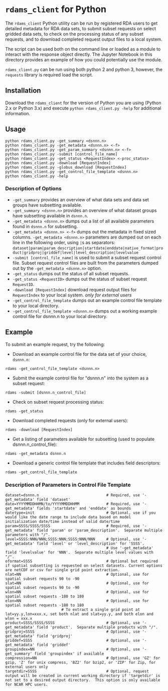 # `rdams_client` for Python

The `rdams_client` Python utility can be run by registered RDA users to get detailed metadata for RDA data sets, to submit subset requests on select gridded data sets, to check on the processing status of any subset requests, and to download completed request output files to a local system.

The script can be used both on the command line or loaded as a module to interact with the response object directly. The Jupyter Notebook in this directory provides an example of how you could potentially use the module.

`rdams_client.py` can be run using both python 2 and python 3, however, the `requests` library is required load the script.

## Installation

Download the `rdams_client` for the version of Python you are using (Python 2.x or Python 3.x) and execute `python rdams_client.py -help` for additional information.

## Usage

```
python rdams_client.py -get_summary <dsnnn.n>
python rdams_client.py -get_metadata <dsnnn.n> <-f>
python rdams_client.py -get_param_summary <dsnnn.n> <-f>
python rdams_client.py -submit [control_file_name]
python rdams_client.py -get_status <RequestIndex> <-proc_status>
python rdams_client.py -download [RequestIndex]
python rdams_client.py -globus_download [RequestIndex]
python rdams_client.py -get_control_file_template <dsnnn.n>
python rdams_client.py -help
```

### Description of Options
- `-get_summary` provides an overview of what data sets and data set groups have subsetting available.
- `-get_summary <dsnnn.n>` provides an overview of what dataset groups have subsetting available in `dsnnn.n`.
- `-get_metadata <dsnnn.n>` dumps out a list of all available parameters found in `dsnnn.n` for subsetting.
- `-get_metadata <dsnnn.n> <-f>` dumps out the metadata in fixed sized columns. `-get_metadata <dsnnn.n>` parameters are dumped out on each line in the following order, using `|`s as separators:
`dataset|param|param_description|startdate|enddate|native_format|product|gridproj|griddef|level|level_description|levelvalue`
- `-submit [control_file_name]` is used to submit a subset request control file. Subset request control files are built from the parameters dumped out by the `-get_metadata <dsnnn.n>` option.
- `-get_status` dumps out the status of all subset requests.
- `-get_status <RequestID>` dumps out the status of subset request `RequestID`.
- `-download [RequestIndex]` download request output files for `RequestIndex` to your local system. *only for external users*
- `-get_control_file_template` dumps out an example control file template to your local directory.
- `-get_control_file_template <dsnnn.n>` dumps out a working example control file for dsnnn.n to your local directory.

## Example

To submit an example request, try the following:

- Download an example control file for the data set of your choice, `dsnnn.n`:
```
rdams -get_control_file_template <dsnnn.n>
```

- Submit the example control file for "dsnnn.n" into the system as a subset request:
```
rdams -submit [dsnnn.n_control_file]
```

- Check on subset request processing status:
```
rdams -get_status
```

- Download completed requests (only for external users):
```
rdams -download [RequestIndex]
```

- Get a listing of parameters available for subsetting (used to populate dsnnn.n_control_file):
```
rdams -get_metadata dsnnn.n
```

- Download a generic control file template that includes field descriptors:
```
rdams -get_control_file_template
```

### Description of Parameters in Control File Template

```
dataset=dsnnn.n                              # Required, use '-get_metadata' field 'dataset'
date=YYYYMMDDHHMN/to/YYYYMMDDHHMM            # Required, use '-get_metadata' fields 'startdate' and 'enddate' as bounds
datetype=init                                # Optional, use if you would like the date range to include data based on model initialization date/time instead of valid date/time
param=SSSS/SSSS/SSSS                         # Required, use '-get_metadata' field 'param' or 'param_description'.  Separate multiple parameters with "/".
level=SSSS:NNN/NNN;SSSS:NNN;SSSS:NNN/NNN     # Optional, use '-get_metadata' field 'level' or 'level_description' for 'SSSS'.
                                             # Use '-get_metadata' field 'levelvalue' for 'NNN'.  Separate multiple level values with "/".
oformat=SSSS                                 # Optional but required if spatial subsetting is requested on select datasets. Current options are netCDF or csv for single grid point extraction. 
nlat=NN                                      # Optional, use for spatial subset requests 90 to -90
slat=NN                                      # Optional, use for spatial subset requests 90 to -90
wlon=NN                                      # Optional, use for spatial subset requests -180 to 180
elon=NN                                      # Optional, use for spatial subset requests -180 to 180
					     # To extract a single grid point at lat=yy.y,lon=xxx.x, set both nlat and slat=yy.y, and both elon and wlon = xxx.x
product=SSSS/SSSS/SSSS                       # Optional, use '-get_metadata' field 'product'.  Separate multiple products with "/".
gridproj=SSSS                                # Optional, use '-get_metadata' field 'gridproj'
griddef=SSSS                                 # Optional, use '-get_metadata' field 'griddef'
groupindex=NN                                # Optional, use '-get_summary' field 'groupindex' if available
compression=NN                               # Optional, use 'GZ' for gzip, 'Z' for unix compress, 'BZ2' for bzip2, or 'ZIP' for Zip, for external users only
targetdir=SSSS                               # Optional, request output will be created in current working directory if 'targetdir' is not set to a desired output directory.  This option is only available for NCAR HPC users.

```
